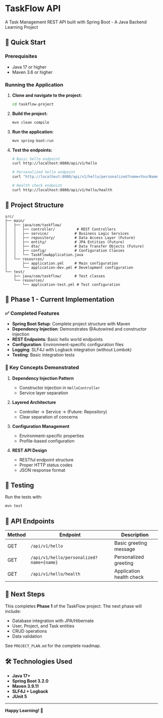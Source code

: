 # TaskFlow API

A Task Management REST API built with Spring Boot - A Java Backend Learning Project

## 🚀 Quick Start

### Prerequisites
- Java 17 or higher
- Maven 3.6 or higher

### Running the Application

1. **Clone and navigate to the project:**
   ```bash
   cd taskflow-project
   ```

2. **Build the project:**
   ```bash
   mvn clean compile
   ```

3. **Run the application:**
   ```bash
   mvn spring-boot:run
   ```

4. **Test the endpoints:**
   ```bash
   # Basic hello endpoint
   curl http://localhost:8080/api/v1/hello
   
   # Personalized hello endpoint
   curl "http://localhost:8080/api/v1/hello/personalized?name=YourName"
   
   # Health check endpoint
   curl http://localhost:8080/api/v1/hello/health
   ```

## 📁 Project Structure

```
src/
├── main/
│   ├── java/com/taskflow/
│   │   ├── controller/          # REST Controllers
│   │   ├── service/            # Business Logic Services
│   │   ├── repository/         # Data Access Layer (Future)
│   │   ├── entity/             # JPA Entities (Future)
│   │   ├── dto/                # Data Transfer Objects (Future)
│   │   ├── config/             # Configuration Classes
│   │   └── TaskFlowApplication.java
│   └── resources/
│       ├── application.yml     # Main configuration
│       └── application-dev.yml # Development configuration
└── test/
    ├── java/com/taskflow/      # Test classes
    └── resources/
        └── application-test.yml # Test configuration
```

## 🧩 Phase 1 - Current Implementation

### ✅ Completed Features

- **Spring Boot Setup**: Complete project structure with Maven
- **Dependency Injection**: Demonstrates @Autowired and constructor injection
- **REST Endpoints**: Basic hello world endpoints
- **Configuration**: Environment-specific configuration files
- **Logging**: SLF4J with Logback integration (without Lombok)
- **Testing**: Basic integration tests

### 🔧 Key Concepts Demonstrated

1. **Dependency Injection Pattern**
   - Constructor injection in `HelloController`
   - Service layer separation

2. **Layered Architecture**
   - Controller → Service → (Future: Repository)
   - Clear separation of concerns

3. **Configuration Management**
   - Environment-specific properties
   - Profile-based configuration

4. **REST API Design**
   - RESTful endpoint structure
   - Proper HTTP status codes
   - JSON response format

## 🧪 Testing

Run the tests with:
```bash
mvn test
```

## 📝 API Endpoints

| Method | Endpoint | Description |
|--------|----------|-------------|
| GET | `/api/v1/hello` | Basic greeting message |
| GET | `/api/v1/hello/personalized?name={name}` | Personalized greeting |
| GET | `/api/v1/hello/health` | Application health check |

## 🔄 Next Steps

This completes **Phase 1** of the TaskFlow project. The next phase will include:
- Database integration with JPA/Hibernate
- User, Project, and Task entities
- CRUD operations
- Data validation

See `PROJECT_PLAN.md` for the complete roadmap.

## 🛠️ Technologies Used

- **Java 17+**
- **Spring Boot 3.2.0**
- **Maven 3.9.11**
- **SLF4J + Logback**
- **JUnit 5**

---

**Happy Learning! 🚀**
